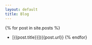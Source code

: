 ```yaml
---
layout: default
title: Blog
---
```


{% for post in site.posts %}
- [{{post.title}}]({{post.url}}
{% endfor}


